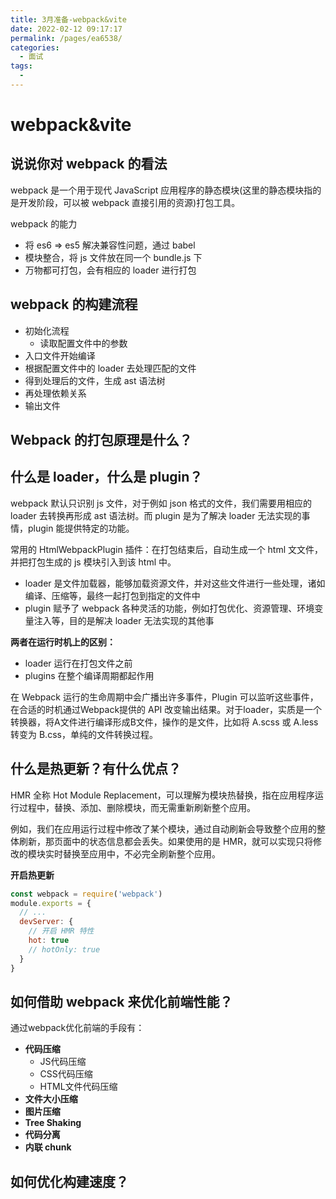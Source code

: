 ```yaml
---
title: 3月准备-webpack&vite
date: 2022-02-12 09:17:17
permalink: /pages/ea6538/
categories:
  - 面试
tags:
  - 
---
```



# webpack&vite

## 说说你对 webpack 的看法

webpack 是一个用于现代 JavaScript 应用程序的静态模块(这里的静态模块指的是开发阶段，可以被 webpack 直接引用的资源)打包工具。

webpack 的能力

- 将 es6 => es5 解决兼容性问题，通过 babel
- 模块整合，将 js 文件放在同一个 bundle.js 下
- 万物都可打包，会有相应的 loader 进行打包

## webpack 的构建流程

- 初始化流程
  - 读取配置文件中的参数 
- 入口文件开始编译
- 根据配置文件中的 loader 去处理匹配的文件
- 得到处理后的文件，生成 ast 语法树
- 再处理依赖关系
- 输出文件

## Webpack 的打包原理是什么？

## 什么是 loader，什么是 plugin？

webpack 默认只识别 js 文件，对于例如 json 格式的文件，我们需要用相应的 loader 去转换再形成 ast 语法树。而 plugin 是为了解决 loader 无法实现的事情，plugin 能提供特定的功能。

常用的 HtmlWebpackPlugin 插件：在打包结束后，⾃动生成⼀个 html ⽂文件，并把打包生成的 js 模块引⼊到该 html 中。

- loader 是文件加载器，能够加载资源文件，并对这些文件进行一些处理，诸如编译、压缩等，最终一起打包到指定的文件中
- plugin 赋予了 webpack 各种灵活的功能，例如打包优化、资源管理、环境变量注入等，目的是解决 loader 无法实现的其他事

**两者在运行时机上的区别：**

- loader 运行在打包文件之前
- plugins 在整个编译周期都起作用

在 Webpack 运行的生命周期中会广播出许多事件，Plugin 可以监听这些事件，在合适的时机通过Webpack提供的 API 改变输出结果。对于loader，实质是一个转换器，将A文件进行编译形成B文件，操作的是文件，比如将 A.scss 或 A.less 转变为 B.css，单纯的文件转换过程。

## 什么是热更新？有什么优点？

HMR 全称 Hot Module Replacement，可以理解为模块热替换，指在应用程序运行过程中，替换、添加、删除模块，而无需重新刷新整个应用。

例如，我们在应用运行过程中修改了某个模块，通过自动刷新会导致整个应用的整体刷新，那页面中的状态信息都会丢失。如果使用的是 HMR，就可以实现只将修改的模块实时替换至应用中，不必完全刷新整个应用。

**开启热更新**

```js
const webpack = require('webpack')
module.exports = {
  // ...
  devServer: {
    // 开启 HMR 特性
    hot: true
    // hotOnly: true
  }
}
```

## 如何借助 webpack 来优化前端性能？

通过webpack优化前端的手段有：

- **代码压缩**
  - JS代码压缩
  - CSS代码压缩
  - HTML文件代码压缩
- **文件大小压缩**
- **图片压缩**
- **Tree Shaking**
- **代码分离**
- **内联 chunk**

## 如何优化构建速度？